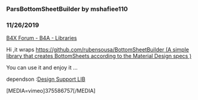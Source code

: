 ### ParsBottomSheetBuilder by mshafiee110
### 11/26/2019
[B4X Forum - B4A - Libraries](https://www.b4x.com/android/forum/threads/105081/)

Hi ,it wraps [https://github.com/rubensousa/BottomSheetBuilder (A simple library that creates BottomSheets according to the Material Design specs )](https://github.com/rubensousa/BottomSheetBuilder)  
  
You can use it and enjoy it …  
   
dependson :[Design Support LIB](https://www.b4x.com/android/forum/threads/designsupport-additional-material-design-components.58893/#content)  
  

[MEDIA=vimeo]375586757[/MEDIA]